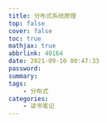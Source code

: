 ```yaml
---
title: 分布式系统原理
top: false
cover: false
toc: true
mathjax: true
abbrlink: 40164
date: 2021-09-10 00:47:33
password:
summary:
tags:
    - 分布式
categories:
    - 读书笔记
---
```

